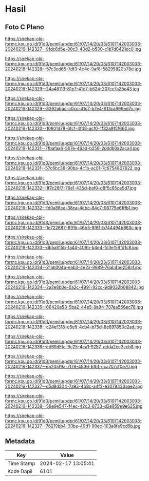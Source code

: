 # Hasil

## Foto C Plano

https://sirekap-obj-formc.kpu.go.id/91d3/pemilu/pdpr/61/07/14/20/03/6107142003003-20240216-142327--9fdc6d5e-80c3-43d2-b530-c1b7d0421dc0.jpg

https://sirekap-obj-formc.kpu.go.id/91d3/pemilu/pdpr/61/07/14/20/03/6107142003003-20240216-142328--57c3cd65-7df3-4c4c-9af8-58295820b78d.jpg

https://sirekap-obj-formc.kpu.go.id/91d3/pemilu/pdpr/61/07/14/20/03/6107142003003-20240216-142329--24a48113-81e7-41c7-b624-207cc7a25e43.jpg

https://sirekap-obj-formc.kpu.go.id/91d3/pemilu/pdpr/61/07/14/20/03/6107142003003-20240216-142329--8392abac-c0cc-41c7-b7e4-913ca999ed7c.jpg

https://sirekap-obj-formc.kpu.go.id/91d3/pemilu/pdpr/61/07/14/20/03/6107142003003-20240216-142330--10901d78-6fc1-4f48-acf0-1f32a915f660.jpg

https://sirekap-obj-formc.kpu.go.id/91d3/pemilu/pdpr/61/07/14/20/03/6107142003003-20240216-142331--7fbafaa6-597e-46ad-b258-2dddb0a2aca4.jpg

https://sirekap-obj-formc.kpu.go.id/91d3/pemilu/pdpr/61/07/14/20/03/6107142003003-20240216-142331--57c6bc38-90ba-4c1b-ac01-7c9754807922.jpg

https://sirekap-obj-formc.kpu.go.id/91d3/pemilu/pdpr/61/07/14/20/03/6107142003003-20240216-142332--1f7c26f7-79e1-435d-baf0-d8f5c65ce5d7.jpg

https://sirekap-obj-formc.kpu.go.id/91d3/pemilu/pdpr/61/07/14/20/03/6107142003003-20240216-142332--fd0a88ca-38ca-4cbc-84c7-96775e6fffb1.jpg

https://sirekap-obj-formc.kpu.go.id/91d3/pemilu/pdpr/61/07/14/20/03/6107142003003-20240216-142333--1e722687-891b-46b5-8f61-b744494b863c.jpg

https://sirekap-obj-formc.kpu.go.id/91d3/pemilu/pdpr/61/07/14/20/03/6107142003003-20240216-142333--db5a815b-fa44-409b-b4e4-fd3ef59fd1c8.jpg

https://sirekap-obj-formc.kpu.go.id/91d3/pemilu/pdpr/61/07/14/20/03/6107142003003-20240216-142334--21ab004a-eab3-4e2a-9889-76ab4be259af.jpg

https://sirekap-obj-formc.kpu.go.id/91d3/pemilu/pdpr/61/07/14/20/03/6107142003003-20240216-142334--2a2e8b0e-0a2c-4991-92cc-9d9032b08842.jpg

https://sirekap-obj-formc.kpu.go.id/91d3/pemilu/pdpr/61/07/14/20/03/6107142003003-20240216-142335--66420a53-5ba2-44e5-8a94-787ea566ec78.jpg

https://sirekap-obj-formc.kpu.go.id/91d3/pemilu/pdpr/61/07/14/20/03/6107142003003-20240216-142336--c24ef318-c6e6-4cb4-b75d-8e897850e2ad.jpg

https://sirekap-obj-formc.kpu.go.id/91d3/pemilu/pdpr/61/07/14/20/03/6107142003003-20240216-142336--cd69d5fc-9c25-4ca1-9257-ddda2ec3ccb8.jpg

https://sirekap-obj-formc.kpu.go.id/91d3/pemilu/pdpr/61/07/14/20/03/6107142003003-20240216-142337--e5205f9a-7f76-4936-b1b1-cca707cf0e70.jpg

https://sirekap-obj-formc.kpu.go.id/91d3/pemilu/pdpr/61/07/14/20/03/6107142003003-20240216-142337--d5d8d304-7a93-468c-a4f3-e3079433aae2.jpg

https://sirekap-obj-formc.kpu.go.id/91d3/pemilu/pdpr/61/07/14/20/03/6107142003003-20240216-142338--59e9e547-f4ec-42c3-8733-d3e959e9e625.jpg

https://sirekap-obj-formc.kpu.go.id/91d3/pemilu/pdpr/61/07/14/20/03/6107142003003-20240216-142327--76219bb4-30be-49d1-90ec-103a8fe9cd9b.jpg


## Metadata

| Key        | Value               |
| ---------- | ------------------- |
| Time Stamp | 2024-02-17 13:05:41 |
| Kode Dapil | 6101                |



